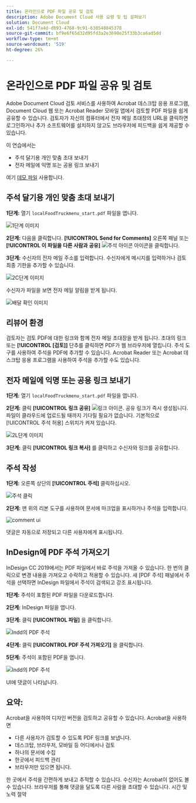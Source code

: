 ```yaml
---
title: 온라인으로 PDF 파일 공유 및 검토
description: Adobe Document Cloud 사용 요령 및 팁 살펴보기
solution: Document Cloud
exl-id: 541f7a4d-d893-4768-9c91-638548845378
source-git-commit: bf9e6f65d32d95fd3a2e3690e25f33b3ca6ad5dd
workflow-type: tm+mt
source-wordcount: '519'
ht-degree: 26%

---
```


# 온라인으로 PDF 파일 공유 및 검토

Adobe Document Cloud 검토 서비스를 사용하여 Acrobat 데스크탑 응용 프로그램, Document Cloud 웹 또는 Acrobat Reader 모바일 앱에서 검토할 PDF 파일을 쉽게 공유할 수 있습니다. 검토자가 자신의 컴퓨터에서 전자 메일 초대장의 URL을 클릭하면 로그인하거나 추가 소프트웨어를 설치하지 않고도 브라우저에 피드백을 쉽게 제공할 수 있습니다.

이 연습에서는

* 주석 달기용 개인 맞춤 초대 보내기
* 전자 메일에 익명 또는 공용 링크 보내기

여기 [데모 파일](assets/01_Review.zip) 사용합니다.

## 주석 달기용 개인 맞춤 초대 보내기

**1단계:** 열기 `localFoodTruckmenu_start.pdf` 파일을 엽니다.

![1단계 이미지](assets/Step1.png)

**2단계:** 다음을 클릭합니다. **[!UICONTROL Send for Comments]** 오른쪽 패널 또는 **[!UICONTROL 이 파일을 다른 사람과 공유]** ![주석 아이콘](assets/sendforcommentsicon.png)  아이콘을 클릭합니다.

**3단계:** 수신자의 전자 메일 주소를 입력합니다. 수신자에게 메시지를 입력하거나 검토 최종 기한을 추가할 수 있습니다.

![2C단계 이미지](assets/Step2C.png)

수신자가 파일을 보면 전자 메일 알림을 받게 됩니다.

![배달 확인 이미지](assets/deliveryReceipt_Track.png)

## 리뷰어 환경

검토자는 검토 PDF에 대한 링크와 함께 전자 메일 초대장을 받게 됩니다. 초대의 링크 또는 **[!UICONTROL [검토]]** 단추를 클릭하면 PDF가 웹 브라우저에 열립니다. 주석 도구를 사용하여 주석을 PDF에 추가할 수 있습니다. Acrobat Reader 또는 Acrobat 데스크탑 응용 프로그램을 사용하여 주석을 추가할 수도 있습니다.

## 전자 메일에 익명 또는 공용 링크 보내기

**1단계:** 열기 `localFoodTruckmenu_start.pdf` 파일을 엽니다.

**2단계:** 클릭 **[!UICONTROL 링크 공유]** ![링크 아이콘](assets/sendlinkicon.png). 공유 링크가 즉시 생성됩니다. 파일이 클라우드에 업로드될 때까지 기다릴 필요가 없습니다. 기본적으로 [!UICONTROL 주석 허용] 스위치가 켜져 있습니다.

![2L단계 이미지](assets/Step2L.png)

**3단계:** 클릭 **[!UICONTROL 링크 복사]** 를 클릭하고 수신자와 링크를 공유합니다.

## 주석 작성

**1단계:** 오른쪽 상단의 **[!UICONTROL 주석]** 클릭하십시오.

![주석 클릭](assets/Cselect.jpg)

**2단계:** 맨 위의 리본 도구를 사용하여 문서에 마크업을 표시하거나 주석을 입력합니다.

![comment ui](assets/commentsui.png)

댓글은 자동으로 저장되고 다른 사용자에게 표시됩니다.

## InDesign에 PDF 주석 가져오기

InDesign CC 2019에서는 PDF 파일에서 바로 주석을 가져올 수 있습니다. 한 번의 클릭으로 변경 내용을 가져오고 수락하고 적용할 수 있습니다. 새 [PDF 주석] 패널에서 주석을 선택하면 InDesign 파일에서 주석이 검색되고 강조 표시됩니다.

**1단계:** 주석이 포함된 PDF 파일을 다운로드합니다.

**2단계:** InDesign 파일을 엽니다.

**3단계:** 클릭 **[!UICONTROL 파일]** 을 클릭합니다.

![Indd의 PDF 주석](assets/inddpdf.png)

**4단계:** 클릭 **[!UICONTROL PDF 주석 가져오기]** 을 클릭합니다.

**5단계:** 주석이 포함된 PDF을 엽니다.

![Indd의 PDF 주석](assets/inddpdfshown.png)

UI에 댓글이 나타납니다.

## 요약:

Acrobat을 사용하여 디자인 버전을 검토하고 공유할 수 있습니다. Acrobat을 사용하면

* 다른 사용자가 검토할 수 있도록 PDF 링크를 보냅니다.
* 데스크탑, 브라우저, 모바일 등 어디에서나 검토
* 하나의 문서에 수집
* 한곳에서 피드백 관리
* 브라우저만 있으면 됩니다.

한 곳에서 주석을 간편하게 보내고 추적할 수 있습니다. 수신자는 Acrobat이 없어도 볼 수 있습니다. 브라우저를 통해 댓글을 달도록 다른 사람을 초대할 수 있습니다. 시간 및 노력 절약
